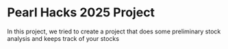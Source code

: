 # Pearl Hacks 2025 Project
In this project, we tried to create a project that does some preliminary stock analysis and keeps track of your stocks
